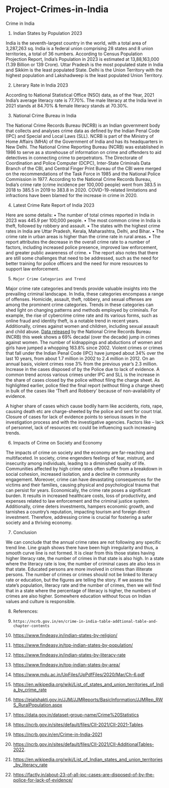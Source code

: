 # Project-Crimes-in-India

Crime in India

1.	Indian States by Population 2023

India is the seventh-largest country in the world, with a total area of 3,287,263 sq. India is a federal union comprising 28 states and 8 union territories, a total of 36 numbers. According to Census Population Projection Report, India’s Population in 2023 is estimated at 13,88,163,000 (1.39 Billion or 139 Crore). 
Uttar Pradesh is the most populated state in India and Sikkim is the least populated State. Delhi is the Union Territory with the highest population and Lakshadweep is the least populated Union Territory.

2.	Literary Rate in India 2023

According to National Statistical Office (NSO) data, as of the Year, 2021 India’s average literacy rate is 77.70%. The male literacy at the India level in 2021 stands at 84.70% & female literacy stands at 70.30%. 

3.	National Crime Bureau in India

The National Crime Records Bureau (NCRB) is an Indian government body that collects and analyses crime data as defined by the Indian Penal Code (IPC) and Special and Local Laws (SLL). NCRB is part of the Ministry of Home Affairs (MHA) of the Government of India and has its headquarters in New Delhi. 
The National Crime Reporting Bureau (NCRB) was established in 1986 to serve as a storehouse of information on crime and offenders to aid detectives in connecting crime to perpetrators. The Directorate of Coordination and Police Computer (DCPC), Inter-State Criminals Data Branch of the CBI, and Central Finger Print Bureau of the CBI were merged on the recommendations of the Task Force in 1985 and the National Police Commission in 1977.
According to the National Crime Records Bureau, India’s crime rate (crime incidence per 100,000 people) went from 383.5 in 2018 to 385.5 in 2019 to 383.8 in 2020. COVID-19-related limitations and infractions have been blamed for the increase in crime in 2020.

4.	Latest Crime Rate Report of India 2023

Here are some details:
•	The number of total crimes reported in India in 2023 was 445.9 per 100,000 people.
•	The most common crime in India is theft, followed by robbery and assault.
•	The states with the highest crime rates in India are Uttar Pradesh, Kerala, Maharashtra, Delhi, and Bihar.
•	The crime rate in urban areas is higher than the crime rate in rural areas.
•	The report attributes the decrease in the overall crime rate to a number of factors, including increased police presence, improved law enforcement, and greater public awareness of crime.
•	The report also notes that there are still some challenges that need to be addressed, such as the need for better training for police officers and the need for more resources to support law enforcement.

5.     Major Crime Categories and Trend
 
Major crime rate categories and trends provide valuable insights into the prevailing criminal landscape. In India, these categories encompass a range of offenses. Homicide, assault, theft, robbery, and sexual offenses are among the prominent crime categories. Trends in these categories can shed light on changing patterns and methods employed by criminals. For example, the rise of cybercrime crime rate and its various forms, such as online fraud and identity theft, is a notable trend in recent years. Additionally, crimes against women and children, including sexual assault and child abuse. [Data released](http://ncrb.gov.in/) by the National Crime Records Bureau (NCRB) this week shows a 69% decadal (over the decade) jump in crimes against women. The number of kidnappings and abductions of women and girls have jumped a whopping 163.8% since 2002.
Violent crimes or crimes that fall under the Indian Penal Code (IPC) have jumped about 34% over the last 10 years, from about 1.7 million in 2002 to 2.4 million in 2012. On an annual basis, violent crimes rose 3% from the previous year’s 2.3 million.
Increase in the cases disposed of by the Police due to lack of evidence. A common trend across various crimes under IPC and SLL is the increase in the share of cases closed by the police without filing the charge sheet.  As highlighted earlier, police filed the final report (without filing a charge sheet) in bulk of the cases like ‘Theft and Robbery’ because of non-availability of evidence.

A higher share of cases which cause bodily harm like accidents, riots, rape, causing death etc are charge-sheeted by the police and sent for court trial. Closure of cases for lack of evidence points to serious issues in the investigation process and with the investigative agencies. Factors like – lack of personnel, lack of resources etc could be influencing such increasing trends.

6.	Impacts of Crime on Society and Economy

The impacts of crime on society and the economy are far-reaching and multifaceted. In society, crime engenders feelings of fear, mistrust, and insecurity among individuals, leading to a diminished quality of life. Communities affected by high crime rates often suffer from a breakdown in social cohesion, increased isolation, and a decline in community engagement. Moreover, crime can have devastating consequences for the victims and their families, causing physical and psychological trauma that can persist for years.
Economically, the crime rate poses a significant burden. It results in increased healthcare costs, loss of productivity, and expenses related to law enforcement and the criminal justice system. Additionally, crime deters investments, hampers economic growth, and tarnishes a country’s reputation, impacting tourism and foreign direct investment. Therefore, addressing crime is crucial for fostering a safer society and a thriving economy.

7.	Conclusion

We can conclude that the annual crime rates are not following any specific trend line. Line graph shows there have been high irregularity and thus, a smooth curve line is not formed. 
It is clear from this those states having higher literacy rate, the number of crimes in that state is also high. In a state where the literacy rate is low, the number of criminal cases ate also less in that state. Educated persons are more involved in crimes than illiterate persons. The number of crimes or crimes should not be linked to literacy rate or education, but the figures are telling the story. If we assess the state’s population, literacy rate and the number of crimes, then we will find that in a state where the percentage of literacy is higher, the numbers of crimes are also higher. Somewhere education without focus on Indian values and culture is responsible.

8. References:

1.     https://ncrb.gov.in/en/crime-in-india-table-addtional-table-and-chapter-contents
2.	https://www.findeasy.in/indian-states-by-religion/
3.	https://www.findeasy.in/top-indian-states-by-population/
4.	https://www.findeasy.in/indian-states-by-literacy-rate
5.	https://www.findeasy.in/top-indian-states-by-area/
6.	https://www.mdu.ac.in/UpFiles/UpPdfFiles/2020/Mar/Ch-6.pdf
7.	https://en.wikipedia.org/wiki/List_of_states_and_union_territories_of_India_by_crime_rate
8.	https://ejalshakti.gov.in/JJM/JJMReports/BasicInformation/JJMRep_RWS_RuralPopulation.aspx
9.	https://data.gov.in/dataset-group-name/Crime%20Statistics
10.	https://ncrb.gov.in/sites/default/files/CII-2021/CII-2021-Tables.
11.	https://ncrb.gov.in/en/Crime-in-India-2021
12.	https://ncrb.gov.in/sites/default/files/CII-2021/CII-AdditionalTables-2022.
13.	https://en.wikipedia.org/wiki/List_of_Indian_states_and_union_territories_by_literacy_rate
14.	https://factly.in/about-23-of-all-ipc-cases-are-disposed-of-by-the-police-for-lack-of-evidence/
